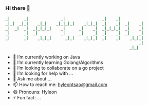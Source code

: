 ### Hi there 👋

~~~bash
_|      _|              _|                _|    _|            
_|_|  _|_|    _|_|    _|_|_|_|    _|_|_|  _|    _|  _|    _|  
_|  _|  _|  _|_|_|_|    _|      _|    _|  _|_|_|_|  _|    _|  
_|      _|  _|          _|      _|    _|  _|    _|  _|    _|  
_|      _|    _|_|_|      _|_|    _|_|_|  _|    _|    _|_|_|  
                                                          _|  
                                                      _|_|    
~~~

- 🔭 I’m currently working on Java
- 🌱 I’m currently learning Golang/Algorithms
- 👯 I’m looking to collaborate on a go project
- 🤔 I’m looking for help with ...
- 💬 Ask me about ...
- 📫 How to reach me: hyleontsao@gmail.com
- 😄 Pronouns: Hyleon
- ⚡ Fun fact: ...
